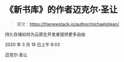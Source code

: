# 《新书库》的作者迈克尔·圣让

> 原文：<https://thenewstack.io/author/michaelstjean/>

持久存储如何为云原生开发者提供更多自由

2020 年 3 月 18 日上午 8:03

迈克尔·圣让